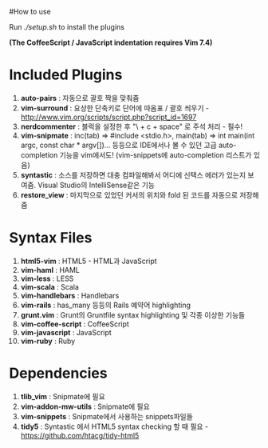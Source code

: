 #How to use 

Run *./setup.sh* to install the plugins

**(The CoffeeScript / JavaScript indentation requires Vim 7.4)** 

# Included Plugins


1. **auto-pairs** : 자동으로 괄호 짝을 맞춰줌
2. **vim-surround** : 요상한 단축키로 단어에 따옴표 / 괄호 씌우기 - http://www.vim.org/scripts/script.php?script_id=1697
3. **nerdcommenter** : 블럭을 설정한 후 "\ + c + space" 로 주석 처리 - 필수!
4. **vim-snipmate** : inc(tab) => #include <stdio.h>, main(tab) => int main(int argc, const char * argv[])... 등등으로 IDE에서나 볼 수 있던 고급 auto-completion 기능을 vim에서도! (vim-snippets에 auto-completion 리스트가 있음)
5. **syntastic** : 소스를 저장하면 대충 컴파일해봐서 어디에 신택스 에러가 있는지 보여줌. Visual Studio의 IntelliSense같은 기능
6. **restore_view** : 마지막으로 있었던 커서의 위치와 fold 된 코드를 자동으로 저장해줌 

# Syntax Files

1. **html5-vim** : HTML5 - HTML과 JavaScript
2. **vim-haml** : HAML
3. **vim-less** : LESS
4. **vim-scala** : Scala
5. **vim-handlebars** : Handlebars
6. **vim-rails** : has_many 등등의 Rails 예약어 highlighting
7. **grunt.vim** : Grunt의 Gruntfile syntax highlighting 및 각종 이상한 기능들
8. **vim-coffee-script** : CoffeeScript
9. **vim-javascript** : JavaScript
10. **vim-ruby** : Ruby

# Dependencies
1. **tlib_vim** : Snipmate에 필요
2. **vim-addon-mw-utils** : Snipmate에 필요
3. **vim-snippets** : Snipmate에서 사용하는 snippets파일들
4. **tidy5** : Syntastic 에서 HTML5 syntax checking 할 때 필요 - https://github.com/htacg/tidy-html5
